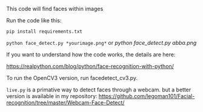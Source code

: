 This code will find faces within images

Run the code like this:

```pip install requirements.txt```

```python face_detect.py *yourimage.png*```
or
*python face_detect.py abba.png*

If you want to understand how the code works, the details are here:

https://realpython.com/blog/python/face-recognition-with-python/


To run the OpenCV3 version, run facedetect_cv3.py.

```live.py``` is a primative way to detect faces through a webcam. but a better version is available in my repository:
https://github.com/legoman101/Facial-recognition/tree/master/Webcam-Face-Detect/
